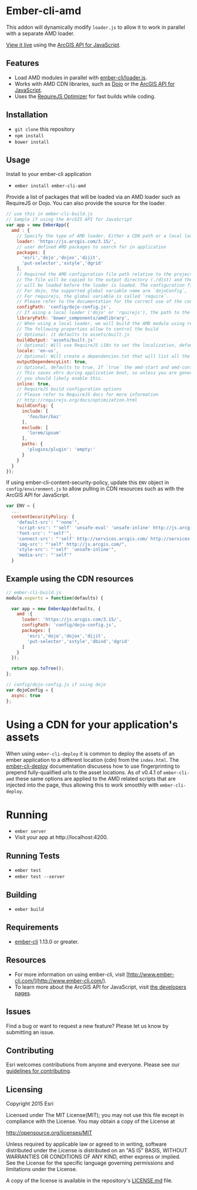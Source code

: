 # Ember-cli-amd

This addon will dynamically modify `loader.js` to allow it to work in parallel with a separate AMD loader.

[View it live](http://esri.github.io/ember-cli-amd/) using the [ArcGIS API for JavaScript](https://developers.arcgis.com/javascript/).

## Features
* Load AMD modules in parallel with [ember-cli/loader.js](https://github.com/ember-cli/loader.js).
* Works with AMD CDN libraries, such as [Dojo](https://dojotoolkit.org/download/) or the [ArcGIS API for JavaScript](https://developers.arcgis.com/javascript/).
* Uses the [RequireJS Optimizer](http://requirejs.org/docs/optimization.html) for fast builds while coding.

## Installation

* `git clone` this repository
* `npm install`
* `bower install`

## Usage

Install to your ember-cli application

* `ember install ember-cli-amd`

Provide a list of packages that will be loaded via an AMD loader such as RequireJS or Dojo. You can also provide the source for the loader.
```javascript
// use this in ember-cli-build.js
// Sample if using the ArcGIS API for JavaScript
var app = new EmberApp({
  amd : {
    // Specify the type of AMD loader. Either a CDN path or a local loader ('dojo' or 'requirejs')
    loader: 'https://js.arcgis.com/3.15/',
    // user defined AMD packages to search for in application
    packages: [
      'esri','dojo','dojox','dijit',
      'put-selector','xstyle','dgrid'
    ],
    // Required the AMD configuration file path relative to the project root.
    // The file will be copied to the output directory (./dist) and the configuration file
    // will be loaded before the loader is loaded. The configuration file must define the global variable used by the specific loader.
    // For dojo, the supported global variable name are `dojoConfig`, `djConfig` or `require`.
    // For requirejs, the global variable is called `require`.
    // Please refer to the documentation for the correct use of the configuration object.
    configPath: 'config/dojo-config.js',
    // If using a local loader ('dojo' or 'rquirejs'), the path to the AMD library must be provided.
    libraryPath: 'bower_components/amdlibrary',
    // When using a local loader, we will build the AMD module using requirejs into a single file
    // The following properties allow to control the build
    // Optional: it defaults to assets/built.js
    buildOutput: 'assets/built.js'
    // Optional: Will use RequireJS i18n to set the localization, default is 'en-us'
    locale: 'en-us',
    // Optional: Will create a dependencies.txt that will list all the AMD dependencies in the application, default is false
    outputDependencyList: true,
    // Optional, defaults to true. If `true` the amd-start and amd-config scripts will be inlined into index.html.
    // This saves xhrs during application boot, so unless you are generating your index.html file on the fly (i.e. from node or rails)
    // you should likely enable this.
    inline: true,
    // RequireJS build configuration options
    // Please refer to RequireJS docs for more information
    // http://requirejs.org/docs/optimization.html
    buildConfig: {
      include: [
        'foo/bar/baz'
      ],
      exclude: [
        'lorem/ipsum'
      ],
      paths: {
        'plugins/plugin': 'empty:'
      }
    }
  }
});
```

If using ember-cli-content-security-policy, update this `ENV` object in `config/environment.js` to allow pulling in CDN resources such as with the ArcGIS API for JavaScript.
```javascript
var ENV = {
  ...
  contentSecurityPolicy: {
    'default-src': "'none'",
    'script-src': "'self' 'unsafe-eval' 'unsafe-inline' http://js.arcgis.com/ https://js.arcgis.com/",
    'font-src': "'self'",
    'connect-src': "'self' http://services.arcgis.com/ http://services.arcgisonline.com/",
    'img-src': "'self' http://js.arcgis.com/",
    'style-src': "'self' 'unsafe-inline'",
    'media-src': "'self'"
  }
```

## Example using the CDN resources

```javascript
// ember-cli-build.js
module.exports = function(defaults) {

  var app = new EmberApp(defaults, {
    amd :{
      loader: 'https://js.arcgis.com/3.15/',
      configPath: 'config/dojo-config.js',
      packages: [
        'esri','dojo','dojox','dijit',
        'put-selector','xstyle','dbind','dgrid'
      ]
    }
  });

  return app.toTree();
};
```

```javascript
// config/dojo-config.js if using dojo
var dojoConfig = {
  async: true
};
```

# Using a CDN for your application's assets
When using `ember-cli-deploy` it is common to deploy the assets of an ember application to a different location (cdn) from the `index.html`. The [ember-cli-deploy](http://ember-cli.com/ember-cli-deploy/docs/v0.5.x/fingerprinting/) documentation discusess how to use fingerprinting to prepend fully-qualified urls to the asset locations. As of v0.4.1 of `ember-cli-amd` these same options are applied to the AMD related scripts that are injected into the page, thus allowing this to work smoothly with `ember-cli-deploy`.

# Running

* `ember server`
* Visit your app at http://localhost:4200.

## Running Tests

* `ember test`
* `ember test --server`

## Building

* `ember build`

## Requirements
* [ember-cli](http://www.ember-cli.com/) 1.13.0 or greater.

## Resources
* For more information on using ember-cli, visit [http://www.ember-cli.com/](http://www.ember-cli.com/).
* To learn more about the ArcGIS API for JavaScript, visit [the developers pages](https://developers.arcgis.com/javascript/).

## Issues

Find a bug or want to request a new feature?  Please let us know by submitting an issue.

## Contributing

Esri welcomes contributions from anyone and everyone. Please see our [guidelines for contributing](https://github.com/esri/contributing).

## Licensing
Copyright 2015 Esri

Licensed under The MIT License(MIT);
you may not use this file except in compliance with the License.
You may obtain a copy of the License at

   http://opensource.org/licenses/MIT

Unless required by applicable law or agreed to in writing, software
distributed under the License is distributed on an "AS IS" BASIS,
WITHOUT WARRANTIES OR CONDITIONS OF ANY KIND, either express or implied.
See the License for the specific language governing permissions and
limitations under the License.

A copy of the license is available in the repository's [LICENSE.md](LICENSE.md) file.

